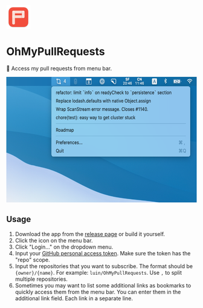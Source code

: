 <img src="logo.png" width="64" height="64" alt="logo" />

# OhMyPullRequests
🚀 Access my pull requests from menu bar.

<img src="screenshot.png" width="600" height="332" alt="screenshot" />


## Usage

1. Download the app from the [release page](https://github.com/luin/OhMyPullRequests/releases) or build it yourself.
2. Click the icon on the menu bar.
3. Click "Login..." on the dropdown menu.
4. Input your [GitHub personal access token](https://github.com/settings/tokens/new). Make sure the token has the "repo" scope.
5. Input the repositories that you want to subscribe. The format should be `{owner}/{name}`. For example: `luin/OhMyPullRequests`. Use `,` to split multiple repositories.
6. Sometimes you may want to list some additional links as bookmarks to quickly access them from the menu bar. You can enter them in the additional link field. Each link in a separate line.

